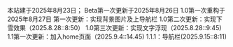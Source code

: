 本站建于2025年8月23日；
Beta第一次更新于2025年8月26日
1.0第一次重构于2025年8月27日
      第一次更新：实现背景图片及上导航栏
1.0第二次更新：实现下雪效果（2025.8.28::8:50）
1.0第三次更新：实现文字浮现（2025.8.28::9:45)
1.1第一次更新：加入home页面（2025.9.4::14.45)
1.1.1：导航栏(2025.9.15::8:11)
